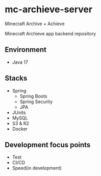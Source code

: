 # mc-archieve-server
Minecraft Archive + Achieve

Minecraft Archieve app backend repository

## Environment
- Java 17

## Stacks
- Spring
  - Spring Boots
  - Spring Security
  - JPA
- JUnits
- MySQL
- S3 & R2
- Docker

## Development focus points
- Test
- CI/CD
- Speed(in development)